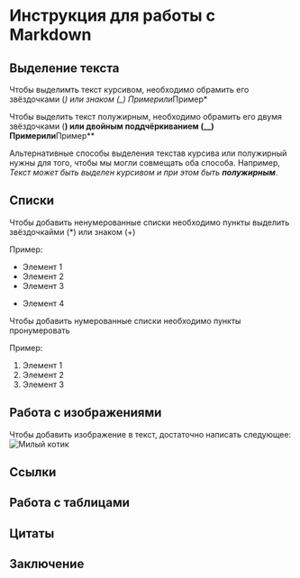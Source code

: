 # Инструкция для работы с Markdown

## Выделение текста

Чтобы выделимть текст курсивом, необходимо обрамить его звёздочками (*) или знаком (_)
 *Пример*или*Пример*

Чтобы выделить текст полужирным, необходимо обрамить его двумя звёздочками (**) или двойным поддчёркиванием (__)
 **Пример**или**Пример**

 Альтернативные способы выделения текстав курсива или полужирный нужны для того, чтобы мы могли совмещать оба способа. Например, _Текст может быть выделен курсивом и при этом быть **полужирным**_.

## Списки

Чтобы добавить ненумерованные списки необходимо пункты выделить звёздочкайми (*) или знаком (+)

Пример:

* Элемент 1
* Элемент 2
* Элемент 3
+ Элемент 4

Чтобы добавить нумерованные списки необходимо пункты пронумеровать

Пример:

1. Элемент 1
2. Элемент 2
3. Элемент 3

## Работа с изображениями

Чтобы добавить изображение в текст, достаточно написать следующее: ![Милый котик](kotik.jpg)
## Ссылки 

## Работа с таблицами 

## Цитаты

## Заключение